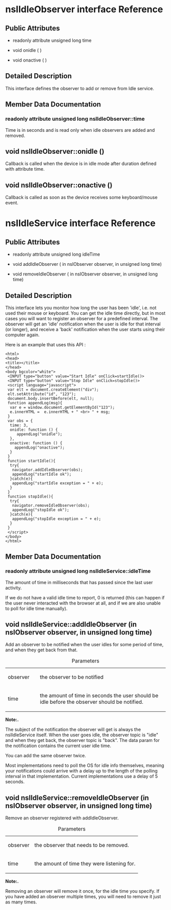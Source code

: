 nsIIdleObserver interface Reference
===================================

Public Attributes
-----------------

-   readonly attribute unsigned long time

-   void onidle ( )

<!-- -->

-   void onactive ( )

Detailed Description
--------------------

This interface defines the observer to add or remove from Idle service.

Member Data Documentation
-------------------------

### readonly attribute unsigned long nsIIdleObserver::time

Time is in seconds and is read only when idle observers are added and removed.

void nsIIdleObserver::onidle ()
-------------------------------

Callback is called when the device is in idle mode after duration defined with attribute time.

void nsIIdleObserver::onactive ()
---------------------------------

Callback is called as soon as the device receives some keyboard/mouse event.

nsIIdleService interface Reference
==================================

Public Attributes
-----------------

-   readonly attribute unsigned long idleTime

-   void addIdleObserver ( in nsIObserver observer, in unsigned long time)

<!-- -->

-   void removeIdleObserver ( in nsIObserver observer, in unsigned long time)

Detailed Description
--------------------

This interface lets you monitor how long the user has been 'idle', i.e. not used their mouse or keyboard. You can get the idle time directly, but in most cases you will want to register an observer for a predefined interval. The observer will get an 'idle' notification when the user is idle for that interval (or longer), and receive a 'back' notification when the user starts using their computer again.

Here is an example that uses this API :

    <html>
    <head>
    <title></title>
    </head>
    <body bgcolor="white">
     <INPUT type="button" value="Start Idle" onClick=startIdle()>
     <INPUT type="button" value="Stop Idle" onClick=stopIdle()>
     <script language="javascript">
     var elt = document.createElement("div");
     elt.setAttribute("id", "123");
     document.body.insertBefore(elt, null);
     function appendLog(msg){
      var e = window.document.getElementById("123");
      e.innerHTML =  e.innerHTML + " <br> " + msg;
     }
     var obs = {
      time: 3, 
      onidle: function () {
         appendLog("onidle");
      },
      onactive: function () {
        appendLog("onactive");
      }
     }
     function startIdle(){
      try{
       navigator.addIdleObserver(obs);
       appendLog("startIdle ok");
      }catch(e){
       appendLog("startIdle exception = " + e);
      } 
     }
     function stopIdle(){
      try{
       navigator.removeIdleObserver(obs);
       appendLog("stopIdle ok");
      }catch(e){
       appendLog("stopIdle exception = " + e);
      } 
     }
     </script>
    </body>
    </html>

Member Data Documentation
-------------------------

### readonly attribute unsigned long nsIIdleService::idleTime

The amount of time in milliseconds that has passed since the last user activity.

If we do not have a valid idle time to report, 0 is returned (this can happen if the user never interacted with the browser at all, and if we are also unable to poll for idle time manually).

void nsIIdleService::addIdleObserver (in nsIObserver observer, in unsigned long time)
-------------------------------------------------------------------------------------

Add an observer to be notified when the user idles for some period of time, and when they get back from that.

<table>
<caption>Parameters</caption>
<colgroup>
<col width="20%" />
<col width="80%" />
</colgroup>
<tbody>
<tr class="odd">
<td align="left">observer</td>
<td align="left"><p>the observer to be notified</p></td>
</tr>
<tr class="even">
<td align="left">time</td>
<td align="left"><p>the amount of time in seconds the user should be idle before the observer should be notified.</p></td>
</tr>
</tbody>
</table>

**Note:.**

The subject of the notification the observer will get is always the nsIIdleService itself. When the user goes idle, the observer topic is "idle" and when they get back, the observer topic is "back". The data param for the notification contains the current user idle time.

You can add the same observer twice.

Most implementations need to poll the OS for idle info themselves, meaning your notifications could arrive with a delay up to the length of the polling interval in that implementation. Current implementations use a delay of 5 seconds.

void nsIIdleService::removeIdleObserver (in nsIObserver observer, in unsigned long time)
----------------------------------------------------------------------------------------

Remove an observer registered with addIdleObserver.

<table>
<caption>Parameters</caption>
<colgroup>
<col width="20%" />
<col width="80%" />
</colgroup>
<tbody>
<tr class="odd">
<td align="left">observer</td>
<td align="left"><p>the observer that needs to be removed.</p></td>
</tr>
<tr class="even">
<td align="left">time</td>
<td align="left"><p>the amount of time they were listening for.</p></td>
</tr>
</tbody>
</table>

**Note:.**

Removing an observer will remove it once, for the idle time you specify. If you have added an observer multiple times, you will need to remove it just as many times.
